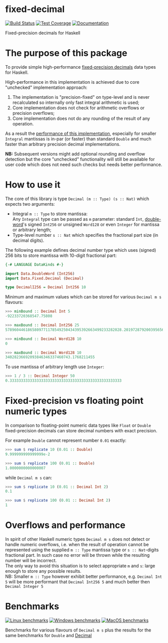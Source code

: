 # fixed-decimal

[![Build Status](https://github.com/EduardSergeev/fixed-decimal/actions/workflows/master.yml/badge.svg?branch=master)](https://github.com/EduardSergeev/fixed-decimal/actions?query=workflow%3Amaster+branch%3Amaster)
[![Test Coverage](https://coveralls.io/repos/github/EduardSergeev/fixed-decimal/badge.svg)](https://coveralls.io/github/EduardSergeev/fixed-decimal)
[![Documentation](https://eduardsergeev.github.io/fixed-decimal/haddock.svg)](https://eduardsergeev.github.io/fixed-decimal/haddock/)

Fixed-precision decimals for Haskell

# The purpose of this package

To provide simple high-performance [fixed-precision decimals](https://en.wikipedia.org/wiki/Fixed-point_arithmetic) data types for Haskell.  

High-performance in this implementation is achieved due to core "unchecked" implementation approach:

1. The implementation is "precision-fixed" on type-level and is never recalculated so internally only fast integral arithmetic is used;
1. Core implementation does not check for arithmetic overflows or precision overflows;
1. Core implementation does not do any rounding of the result of any operation.

As a result the [performance of this implementation](https://eduardsergeev.github.io/fixed-decimal/ubuntu-latest/results.html), especially for smaller `Integral` mantissas is in-par (or faster) than standard `Double` and much faster than arbitrary precision decimal implementations.

__NB:__ Subsequent versions might add optional rounding and overflow detection but the core "unchecked" functionality will still be available for user code which does not need such checks but needs better performance.

# How to use it

The core of this library is type `Decimal (m :: Type) (s :: Nat)` which expects two arguments:

- Integral `m :: Type` to store mantissa:  
  Any `Integral` type can be passed as `m` parameter: standard `Int`, [double-word](https://hackage.haskell.org/package/data-dword)'s signed `Int256` or unsigned `Word128` or even `Integer` for mantissa or arbitrary length;
- Type-level number `s :: Nat` which specifies the fractional part size (in decimal digits).

The following example defines decimal number type which uses (signed) 256 bits to store mantissa with 10-digit fractional part:

```haskell
{-# LANGUAGE DataKinds #-}

import Data.DoubleWord (Int256)
import Data.Fixed.Decimal (Decimal)

type DecimalI256 = Decimal Int256 10
```

Minimum and maximum values which can be stored for various `Decimal m s` flavours:

```haskell
>>> minBound :: Decimal Int 5
-92233720368547.75808

>>> maxBound :: Decimal Int256 25
5789604461865809771178549250434395392663499233282028.2019728792003956564819967

>>> minBound :: Decimal Word128 10
0

>>> maxBound :: Decimal Word128 10
34028236692093846346337460743.1768211455
```

To use mantissa of arbitrary length use `Integer`:

```haskell
>>> 1 / 3 :: Decimal Integer 50
0.33333333333333333333333333333333333333333333333333
```

# Fixed-precision vs floating point numeric types

In comparison to floating-point numeric data types like `Float` or `Double` fixed-precision decimals can store decimal numbers with exact precision.  

For example `Double` cannot represent number `0.01` exactly:

```haskell
>>> sum $ replicate 10 (0.01 :: Double)
9.999999999999999e-2

>>> sum $ replicate 100 (0.01 :: Double)
1.0000000000000007
```

while `Decimal m s` can:

```haskell
>>> sum $ replicate 10 (0.01 :: Decimal Int 2)
0.1

>>> sum $ replicate 100 (0.01 :: Decimal Int 2)
1
```

# Overflows and performance

In spirit of other Haskell numeric types `Decimal m s` does not detect or handle numeric overflows, i.e. when the result of operation cannot be represented using the supplied `m :: Type` mantissa type or `s :: Nat`-digits fractional part. In such case no error will be thrown while the resulting number will be incorrect.  
The only way to avoid this situation is to select appropriate `m` and `s`: large enough to store any possible results.  
NB: Smaller `m :: Type` however exhibit better performance, e.g. `Decimal Int 5` will be more performant that `Decimal Int256 5` and much better then `Decimal Integer 5`


# Benchmarks

[![Linux benchmarks](https://eduardsergeev.github.io/fixed-decimal/bench-linux.svg)](https://eduardsergeev.github.io/fixed-decimal/ubuntu-latest/results.html)
[![Windows benchmarks](https://eduardsergeev.github.io/fixed-decimal/bench-windows.svg)](https://eduardsergeev.github.io/fixed-decimal/windows-latest/results.html)
[![MacOS benchmarks](https://eduardsergeev.github.io/fixed-decimal/bench-macos.svg)](https://eduardsergeev.github.io/fixed-decimal/macos-latest/results.html)

Benchmarks for various flavours of `Decimal m s` plus the results for the same benchmarks for `Double` and [Decimal](https://hackage.haskell.org/package/Decimal)
